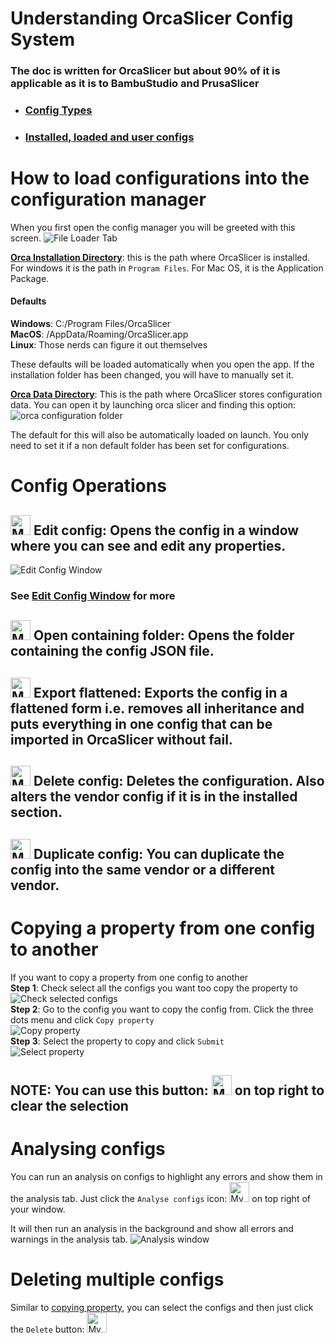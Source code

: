 # Understanding OrcaSlicer Config System

### The doc is written for OrcaSlicer but about 90% of it is applicable as it is to BambuStudio and PrusaSlicer

- ### [Config Types](docs/config-types.md)

- ### [Installed, loaded and user configs](docs/config-locations.md)

# How to load configurations into the configuration manager

When you first open the config manager you will be greeted with this screen.
![File Loader Tab](docs/images/file_loader_tab.png)

[**Orca Installation Directory**](docs/config-locations.md#installed): this is the path where OrcaSlicer is installed. For windows it is the path in `Program Files`. For Mac OS, it is the Application Package.

#### Defaults

**Windows**: C:/Program Files/OrcaSlicer <br>
**MacOS**: /AppData/Roaming/OrcaSlicer.app <br>
**Linux**: Those nerds can figure it out themselves

These defaults will be loaded automatically when you open the app. If the installation folder has been changed, you will have to manually set it.

[**Orca Data Directory**](docs/config-locations.md#loaded): This is the path where OrcaSlicer stores configuration data. You can open it by launching orca slicer and finding this option:
![orca configuration folder](docs/images/how_to_open_config_directory.png)

The default for this will also be automatically loaded on launch. You only need to set it if a non default folder has been set for configurations.

# Config Operations

## <img src="docs/images/edit_config_icon.png" alt="My SVG" width="32"> Edit config: Opens the config in a window where you can see and edit any properties.

![Edit Config Window](docs/images/eidt_config_window.png)

### See [Edit Config Window](docs/edit-config-window.md) for more

## <img src="docs/images/open_folder_icon.png" alt="My SVG" width="32"> Open containing folder: Opens the folder containing the config JSON file.

## <img src="docs/images/export_flattened_icon.png" alt="My SVG" height="32"> Export flattened: Exports the config in a flattened form i.e. removes all inheritance and puts everything in one config that can be imported in OrcaSlicer without fail.

## <img src="docs/images/delete_config_icon.png" alt="My SVG" height="32"> Delete config: Deletes the configuration. Also alters the vendor config if it is in the installed section.

## <img src="docs/images/duplicate_config_icon.png" alt="My SVG" height="32"> Duplicate config: You can duplicate the config into the same vendor or a different vendor.

# Copying a property from one config to another

If you want to copy a property from one config to another<br>
**Step 1**: Check select all the configs you want too copy the property to<br>
![Check selected configs](docs/images/check_selected_configs.png)<br>
**Step 2**: Go to the config you want to copy the config from. Click the three dots menu and click `Copy property`<br>
![Copy property](docs/images/copy_property.png)<br>
**Step 3**: Select the property to copy and click `Submit`<br>
![Select property](docs/images/select_copy_property.png)<br>

## NOTE: You can use this button: <img src="docs/images/clear_selection_icon.png" alt="My SVG" height="32"> on top right to clear the selection

# Analysing configs

You can run an analysis on configs to highlight any errors and show them in the analysis tab. Just click the `Analyse configs` icon: <img src="docs/images/analyse_configs_icon.png" alt="My SVG" height="32"> on top right of your window.

It will then run an analysis in the background and show all errors and warnings in the analysis tab.
![Analysis window](docs/images/analysis_window.png)

# Deleting multiple configs

Similar to [copying property](#copying-a-property-from-one-config-to-another), you can select the configs and then just click the `Delete` button: <img src="docs/images/delete_selected_icon.png" alt="My SVG" height="32">
